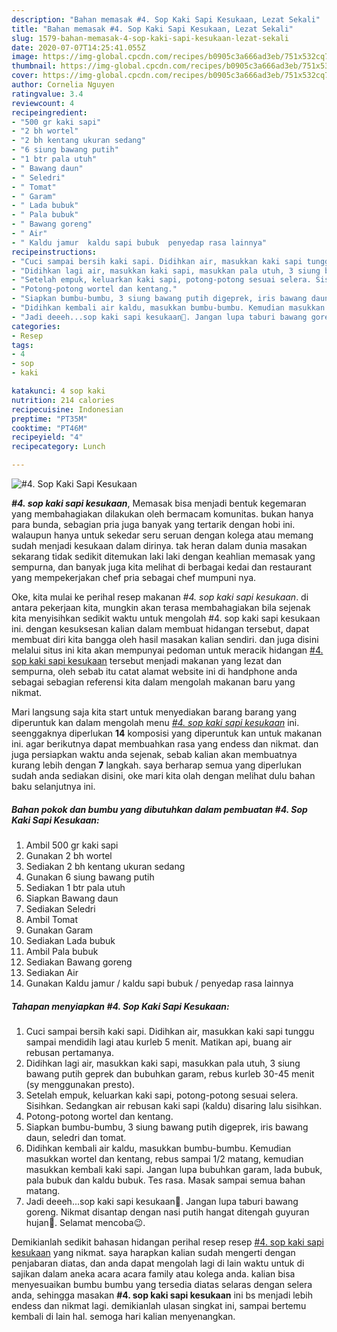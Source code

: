 ```yaml
---
description: "Bahan memasak #4. Sop Kaki Sapi Kesukaan, Lezat Sekali"
title: "Bahan memasak #4. Sop Kaki Sapi Kesukaan, Lezat Sekali"
slug: 1579-bahan-memasak-4-sop-kaki-sapi-kesukaan-lezat-sekali
date: 2020-07-07T14:25:41.055Z
image: https://img-global.cpcdn.com/recipes/b0905c3a666ad3eb/751x532cq70/4-sop-kaki-sapi-kesukaan-foto-resep-utama.jpg
thumbnail: https://img-global.cpcdn.com/recipes/b0905c3a666ad3eb/751x532cq70/4-sop-kaki-sapi-kesukaan-foto-resep-utama.jpg
cover: https://img-global.cpcdn.com/recipes/b0905c3a666ad3eb/751x532cq70/4-sop-kaki-sapi-kesukaan-foto-resep-utama.jpg
author: Cornelia Nguyen
ratingvalue: 3.4
reviewcount: 4
recipeingredient:
- "500 gr kaki sapi"
- "2 bh wortel"
- "2 bh kentang ukuran sedang"
- "6 siung bawang putih"
- "1 btr pala utuh"
- " Bawang daun"
- " Seledri"
- " Tomat"
- " Garam"
- " Lada bubuk"
- " Pala bubuk"
- " Bawang goreng"
- " Air"
- " Kaldu jamur  kaldu sapi bubuk  penyedap rasa lainnya"
recipeinstructions:
- "Cuci sampai bersih kaki sapi. Didihkan air, masukkan kaki sapi tunggu sampai mendidih lagi atau kurleb 5 menit. Matikan api, buang air rebusan pertamanya."
- "Didihkan lagi air, masukkan kaki sapi, masukkan pala utuh, 3 siung bawang putih geprek dan bubuhkan garam, rebus kurleb 30-45 menit (sy menggunakan presto)."
- "Setelah empuk, keluarkan kaki sapi, potong-potong sesuai selera. Sisihkan. Sedangkan air rebusan kaki sapi (kaldu) disaring lalu sisihkan."
- "Potong-potong wortel dan kentang."
- "Siapkan bumbu-bumbu, 3 siung bawang putih digeprek, iris bawang daun, seledri dan tomat."
- "Didihkan kembali air kaldu, masukkan bumbu-bumbu. Kemudian masukkan wortel dan kentang, rebus sampai 1/2 matang, kemudian masukkan kembali kaki sapi. Jangan lupa bubuhkan garam, lada bubuk, pala bubuk dan kaldu bubuk. Tes rasa. Masak sampai semua bahan matang."
- "Jadi deeeh...sop kaki sapi kesukaan🤤. Jangan lupa taburi bawang goreng. Nikmat disantap dengan nasi putih hangat ditengah guyuran hujan🥰. Selamat mencoba😉."
categories:
- Resep
tags:
- 4
- sop
- kaki

katakunci: 4 sop kaki 
nutrition: 214 calories
recipecuisine: Indonesian
preptime: "PT35M"
cooktime: "PT46M"
recipeyield: "4"
recipecategory: Lunch

---
```



![#4. Sop Kaki Sapi Kesukaan](https://img-global.cpcdn.com/recipes/b0905c3a666ad3eb/751x532cq70/4-sop-kaki-sapi-kesukaan-foto-resep-utama.jpg)

<b><i>#4. sop kaki sapi kesukaan</i></b>, Memasak bisa menjadi bentuk kegemaran yang membahagiakan dilakukan oleh bermacam komunitas. bukan hanya para bunda, sebagian pria juga banyak yang tertarik dengan hobi ini. walaupun hanya untuk sekedar seru seruan dengan kolega atau memang sudah menjadi kesukaan dalam dirinya. tak heran dalam dunia masakan sekarang tidak sedikit ditemukan laki laki dengan keahlian memasak yang sempurna, dan banyak juga kita melihat di berbagai kedai dan restaurant yang mempekerjakan chef pria sebagai chef mumpuni nya.



Oke, kita mulai ke perihal resep makanan <i>#4. sop kaki sapi kesukaan</i>. di antara pekerjaan kita, mungkin akan terasa membahagiakan bila sejenak kita menyisihkan sedikit waktu untuk mengolah #4. sop kaki sapi kesukaan ini. dengan kesuksesan kalian dalam membuat hidangan tersebut, dapat membuat diri kita bangga oleh hasil masakan kalian sendiri. dan juga disini melalui situs ini kita akan mempunyai pedoman untuk meracik hidangan <u>#4. sop kaki sapi kesukaan</u> tersebut menjadi makanan yang lezat dan sempurna, oleh sebab itu catat alamat website ini di handphone anda sebagai sebagian referensi kita dalam mengolah makanan baru yang nikmat.


Mari langsung saja kita start untuk menyediakan barang barang yang diperuntuk kan dalam mengolah menu <u><i>#4. sop kaki sapi kesukaan</i></u> ini. seenggaknya diperlukan <b>14</b> komposisi yang diperuntuk kan untuk makanan ini. agar berikutnya dapat membuahkan rasa yang endess dan nikmat. dan juga persiapkan waktu anda sejenak, sebab kalian akan membuatnya kurang lebih dengan <b>7</b> langkah. saya berharap semua yang diperlukan sudah anda sediakan disini, oke mari kita olah dengan melihat dulu bahan baku selanjutnya ini.

<!--inarticleads1-->

##### Bahan pokok dan bumbu yang dibutuhkan dalam pembuatan #4. Sop Kaki Sapi Kesukaan:

1. Ambil 500 gr kaki sapi
1. Gunakan 2 bh wortel
1. Sediakan 2 bh kentang ukuran sedang
1. Gunakan 6 siung bawang putih
1. Sediakan 1 btr pala utuh
1. Siapkan  Bawang daun
1. Sediakan  Seledri
1. Ambil  Tomat
1. Gunakan  Garam
1. Sediakan  Lada bubuk
1. Ambil  Pala bubuk
1. Sediakan  Bawang goreng
1. Sediakan  Air
1. Gunakan  Kaldu jamur / kaldu sapi bubuk / penyedap rasa lainnya




<!--inarticleads2-->

##### Tahapan menyiapkan #4. Sop Kaki Sapi Kesukaan:

1. Cuci sampai bersih kaki sapi. Didihkan air, masukkan kaki sapi tunggu sampai mendidih lagi atau kurleb 5 menit. Matikan api, buang air rebusan pertamanya.
1. Didihkan lagi air, masukkan kaki sapi, masukkan pala utuh, 3 siung bawang putih geprek dan bubuhkan garam, rebus kurleb 30-45 menit (sy menggunakan presto).
1. Setelah empuk, keluarkan kaki sapi, potong-potong sesuai selera. Sisihkan. Sedangkan air rebusan kaki sapi (kaldu) disaring lalu sisihkan.
1. Potong-potong wortel dan kentang.
1. Siapkan bumbu-bumbu, 3 siung bawang putih digeprek, iris bawang daun, seledri dan tomat.
1. Didihkan kembali air kaldu, masukkan bumbu-bumbu. Kemudian masukkan wortel dan kentang, rebus sampai 1/2 matang, kemudian masukkan kembali kaki sapi. Jangan lupa bubuhkan garam, lada bubuk, pala bubuk dan kaldu bubuk. Tes rasa. Masak sampai semua bahan matang.
1. Jadi deeeh...sop kaki sapi kesukaan🤤. Jangan lupa taburi bawang goreng. Nikmat disantap dengan nasi putih hangat ditengah guyuran hujan🥰. Selamat mencoba😉.




Demikianlah sedikit bahasan hidangan perihal resep resep <u>#4. sop kaki sapi kesukaan</u> yang nikmat. saya harapkan kalian sudah mengerti dengan penjabaran diatas, dan anda dapat mengolah lagi di lain waktu untuk di sajikan dalam aneka acara acara family atau kolega anda. kalian bisa menyesuaikan bumbu bumbu yang tersedia diatas selaras dengan selera anda, sehingga masakan <b>#4. sop kaki sapi kesukaan</b> ini bs menjadi lebih endess dan nikmat lagi. demikianlah ulasan singkat ini, sampai bertemu kembali di lain hal. semoga hari kalian menyenangkan.
